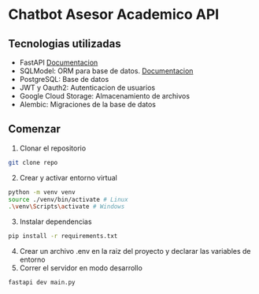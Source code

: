 # Chatbot Asesor Academico API

## Tecnologias utilizadas

- FastAPI [Documentacion](https://fastapi.tiangolo.com/)
- SQLModel: ORM para base de datos. [Documentacion](https://sqlmodel.tiangolo.com/)
- PostgreSQL: Base de datos
- JWT y Oauth2: Autenticacion de usuarios
- Google Cloud Storage: Almacenamiento de archivos
- Alembic: Migraciones de la base de datos

## Comenzar
1. Clonar el repositorio
```bash
git clone repo
```
2. Crear y activar entorno virtual
```bash
python -m venv venv
source ./venv/bin/activate # Linux
.\venv\Scripts\activate # Windows
```
3. Instalar dependencias
```bash
pip install -r requirements.txt
```
4. Crear un archivo .env en la raiz del proyecto y declarar las variables de entorno
5. Correr el servidor en modo desarrollo
```bash
fastapi dev main.py
```
